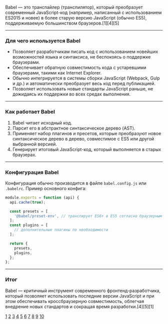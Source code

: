 Babel — это транспайлер (транспилятор), который преобразует современный JavaScript-код (например, написанный с использованием ES2015 и новее) в более старую версию JavaScript (обычно ES5), поддерживаемую большинством браузеров.[1][4][5]

---

### Для чего используется Babel

- Позволяет разработчикам писать код с использованием новейших возможностей языка и синтаксиса, не беспокоясь о поддержке браузерами.
- Обеспечивает обратную совместимость кода с устаревшими браузерами, такими как Internet Explorer.
- Обычно интегрируется в системы сборки JavaScript (Webpack, Gulp и др.) и автоматически преобразует весь код перед публикацией.
- Позволяет использовать новые стандарты JavaScript раньше, не дожидаясь их поддержки во всех средах выполнения.

---

### Как работает Babel

1. Babel читает исходный код.
2. Парсит его в абстрактное синтаксическое дерево (AST).
3. Применяет набор плагинов и пресетов, которые преобразуют новое синтаксическое дерево в дерево, совместимое с ES5 или другой выбранной версией.
4. Генерирует итоговый JavaScript-код, который выполняется в старых браузерах.

---

### Конфигурация Babel

Конфигурация обычно производится в файле `babel.config.js` или `.babelrc`. Пример основного конфига:

```js
module.exports = function (api) {
  api.cache(true);

  const presets = [
    '@babel/preset-env', // транслирует ES6+ в ES5 согласно браузерным таргетам
  ];
  const plugins = [
    // дополнительные плагины по необходимости
  ];

  return {
    presets,
    plugins,
  };
};
```

---

### Итог

Babel — критичный инструмент современного фронтенд-разработчика, который позволяет использовать последние версии JavaScript и при этом обеспечивать кроссбраузерную совместимость, облегчая внедрение новых стандартов и сокращая время разработки.[4][5][1]

[1](https://kolmogorov.pro/what-is-it-babel-chto-takoe-dge-ispolzuyut)
[2](https://ru.hexlet.io/blog/posts/transpilers)
[3](https://doka.guide/js/language-versions/)
[4](https://track.habr.com/frontend/skill/babel)
[5](https://learn.javascript.ru/es-modern-usage)
[6](https://itelmenko.ru/javascript/babel/)
[7](https://vk.com/@-212758353-01-typescript-babel-webpack)
[8](https://www.youtube.com/watch?v=lxpjhJc1ScU)
[9](https://qna.habr.com/q/393850)
[10](https://www.reddit.com/r/ProgrammingLanguages/comments/15rxlp0/transpiler_a_meaningless_word/)
